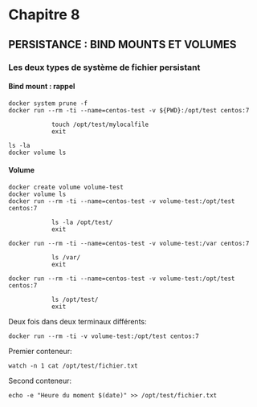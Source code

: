 # Chapitre 8

## PERSISTANCE : BIND MOUNTS ET VOLUMES

### Les deux types de système de fichier persistant

#### Bind mount : rappel

```
docker system prune -f
docker run --rm -ti --name=centos-test -v ${PWD}:/opt/test centos:7
```

```
            touch /opt/test/mylocalfile
            exit
```

```
ls -la
docker volume ls
```

#### Volume

```
docker create volume volume-test
docker volume ls
docker run --rm -ti --name=centos-test -v volume-test:/opt/test centos:7
```

```
            ls -la /opt/test/
            exit
```

```
docker run --rm -ti --name=centos-test -v volume-test:/var centos:7
```

```
            ls /var/
            exit
```

```
docker run --rm -ti --name=centos-test -v volume-test:/opt/test centos:7
```

```
            ls /opt/test/
            exit
```

Deux fois dans deux terminaux différents:
```
docker run --rm -ti -v volume-test:/opt/test centos:7
```

Premier conteneur:
```
watch -n 1 cat /opt/test/fichier.txt
```

Second conteneur:
```
echo -e "Heure du moment $(date)" >> /opt/test/fichier.txt
```
